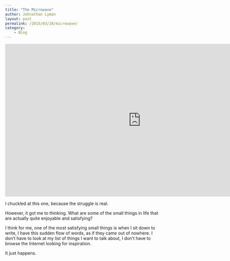 ```yaml
---
title: "The Microwave"
author: Johnathan Lyman
layout: post
permalink: /2015/03/28/microwave/
category:
    - Blog
---
```


<iframe src="https://player.vimeo.com/video/123306901" width="882" height="496" frameborder="0" title="The Microwave" webkitallowfullscreen mozallowfullscreen allowfullscreen></iframe>

I chuckled at this one, because the struggle is real.

However, it got me to thinking. What are some of the small things in life that are actually quite enjoyable and satisfying?

I think for me, one of the most satisfying small things is when I sit down to write, I have this sudden flow of words, as if they came out of nowhere. I don’t have to look at my list of things I want to talk about, I don’t have to browse the Internet looking for inspiration.

It just happens.

